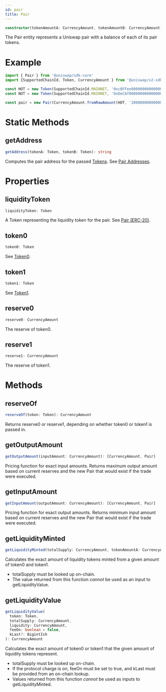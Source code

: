 ```yaml
---
id: pair
title: Pair
---
```


```typescript
constructor(tokenAmountA: CurrencyAmount, tokenAmountB: CurrencyAmount)
```

The Pair entity represents a Uniswap pair with a balance of each of its pair tokens.

# Example

```typescript
import { Pair } from '@uniswap/sdk-core'
import {SupportedChainId, Token, CurrencyAmount } from '@uniswap/v2-sdk'

const HOT = new Token(SupportedChainId.MAINNET, '0xc0FFee0000000000000000000000000000000000', 18, 'HOT', 'Caffeine')
const NOT = new Token(SupportedChainId.MAINNET, '0xDeCAf00000000000000000000000000000000000', 18, 'NOT', 'Caffeine')

const pair = new Pair(CurrencyAmount.fromRawAmount(HOT, '2000000000000000000'), CurrencyAmount.fromRawAmount(NOT, '1000000000000000000'))
```

# Static Methods

## getAddress

```typescript
getAddress(tokenA: Token, tokenB: Token): string
```

Computes the pair address for the passed [Tokens](token). See [Pair Addresses](../../../contracts/v2/guides/smart-contract-integration/getting-pair-addresses).

# Properties

## liquidityToken

```typescript
liquidityToken: Token
```

A Token representing the liquidity token for the pair. See [Pair (ERC-20)](../../../contracts/v2/reference/smart-contracts/pair-erc-20).

## token0

```typescript
token0: Token
```

See [Token0](../../../contracts/v2/reference/smart-contracts/pair#token0).

## token1

```typescript
token1: Token
```

See [Token1](../../../contracts/v2/reference/smart-contracts/pair#token1).

## reserve0

```typescript
reserve0: CurrencyAmount
```

The reserve of token0.

## reserve1

```typescript
reserve1: CurrencyAmount
```

The reserve of token1.

# Methods

## reserveOf

```typescript
reserveOf(token: Token): CurrencyAmount
```

Returns reserve0 or reserve1, depending on whether token0 or token1 is passed in.

## getOutputAmount

```typescript
getOutputAmount(inputAmount: CurrencyAmount): [CurrencyAmount, Pair]
```

Pricing function for exact input amounts. Returns maximum output amount based on current reserves and the new Pair that would exist if the trade were executed.

## getInputAmount

```typescript
getInputAmount(outputAmount: CurrencyAmount): [CurrencyAmount, Pair]
```

Pricing function for exact output amounts. Returns minimum input amount based on current reserves and the new Pair that would exist if the trade were executed.

## getLiquidityMinted

```typescript
getLiquidityMinted(totalSupply: CurrencyAmount, tokenAmountA: CurrencyAmount, tokenAmountB: CurrencyAmount): CurrencyAmount
```

Calculates the exact amount of liquidity tokens minted from a given amount of token0 and token1.

- totalSupply must be looked up on-chain.
- The value returned from this function _cannot_ be used as an input to getLiquidityValue.

## getLiquidityValue

```typescript
getLiquidityValue(
  token: Token,
  totalSupply: CurrencyAmount,
  liquidity: CurrencyAmount,
  feeOn: boolean = false,
  kLast?: BigintIsh
): CurrencyAmount
```

Calculates the exact amount of token0 or token1 that the given amount of liquidity tokens represent.

- totalSupply must be looked up on-chain.
- If the protocol charge is on, feeOn must be set to true, and kLast must be provided from an on-chain lookup.
- Values returned from this function _cannot_ be used as inputs to getLiquidityMinted.
